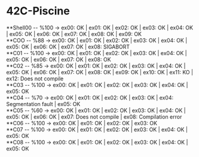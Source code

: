 # 42C-Piscine

**Shell00 -- %100 -> ex00: OK | ex01: OK | ex02: OK | ex03: OK | ex04: OK | ex05: OK | ex06: OK | ex07: OK | ex08: OK | ex09: OK <br />
**COO -- %88  -> ex00: OK | ex01: OK | ex02: OK | ex03: OK | ex04: OK | ex05: OK | ex06: OK | ex07: OK | ex08: SIGABORT <br />
**C01 -- %100 -> ex00: OK | ex01: OK | ex02: OK | ex03: OK | ex04: OK | ex05: OK | ex06: OK | ex07: OK | ex08: OK <br />
**C02 -- %85  -> ex00: OK | ex01: OK | ex02: OK | ex03: OK | ex04: OK | ex05: OK | ex06: OK | ex07: OK | ex08: OK | ex09: OK | ex10: OK | ex11: KO | ex12: Does not compile <br />
**C03 -- %100 -> ex00: OK | ex01: OK | ex02: OK | ex03: OK | ex04: OK | ex05: OK <br />
**C04 -- %70  -> ex00: OK | ex01: OK | ex02: OK | ex03: OK | ex04: Segmentation fault | ex05: OK <br />
**C05 -- %60  -> ex00: OK | ex01: OK | ex02: OK | ex03: OK | ex04: OK | ex05: OK | ex06: OK | ex07: Does not compile | ex08: Compilation error <br />
**C06 -- %100 -> ex00: OK | ex01: OK | ex02: OK | ex03: OK <br />
**C07 -- %100 -> ex00: OK | ex01: OK | ex02: OK | ex03: OK | ex04: OK | ex05: OK <br />
**C08 -- %100 -> ex00: OK | ex01: OK | ex02: OK | ex03: OK | ex04: OK | ex05: OK <br />
